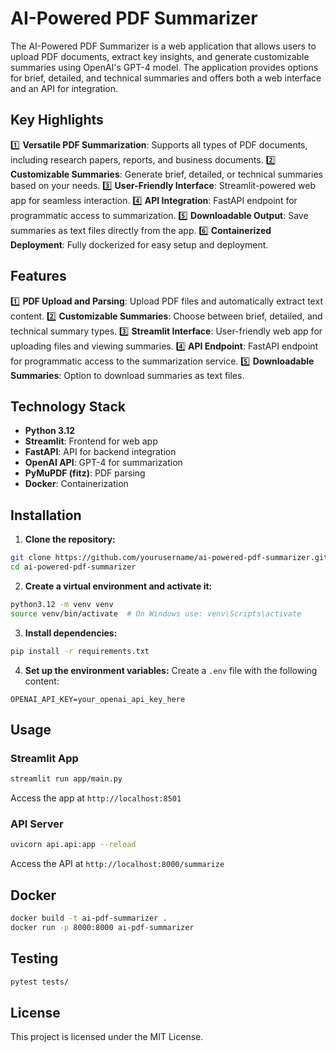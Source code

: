 # AI-Powered PDF Summarizer

The AI-Powered PDF Summarizer is a web application that allows users to upload PDF documents, extract key insights, and generate customizable summaries using OpenAI's GPT-4 model. The application provides options for brief, detailed, and technical summaries and offers both a web interface and an API for integration.

## Key Highlights

1️⃣ **Versatile PDF Summarization**: Supports all types of PDF documents, including research papers, reports, and business documents. 2️⃣ **Customizable Summaries**: Generate brief, detailed, or technical summaries based on your needs. 3️⃣ **User-Friendly Interface**: Streamlit-powered web app for seamless interaction. 4️⃣ **API Integration**: FastAPI endpoint for programmatic access to summarization. 5️⃣ **Downloadable Output**: Save summaries as text files directly from the app. 6️⃣ **Containerized Deployment**: Fully dockerized for easy setup and deployment.

## Features

1️⃣ **PDF Upload and Parsing**: Upload PDF files and automatically extract text content. 2️⃣ **Customizable Summaries**: Choose between brief, detailed, and technical summary types. 3️⃣ **Streamlit Interface**: User-friendly web app for uploading files and viewing summaries. 4️⃣ **API Endpoint**: FastAPI endpoint for programmatic access to the summarization service. 5️⃣ **Downloadable Summaries**: Option to download summaries as text files.

## Technology Stack

- **Python 3.12**
- **Streamlit**: Frontend for web app
- **FastAPI**: API for backend integration
- **OpenAI API**: GPT-4 for summarization
- **PyMuPDF (fitz)**: PDF parsing
- **Docker**: Containerization

## Installation

1. **Clone the repository:**

```bash
git clone https://github.com/yourusername/ai-powered-pdf-summarizer.git
cd ai-powered-pdf-summarizer
```

2. **Create a virtual environment and activate it:**

```bash
python3.12 -m venv venv
source venv/bin/activate  # On Windows use: venv\Scripts\activate
```

3. **Install dependencies:**

```bash
pip install -r requirements.txt
```

4. **Set up the environment variables:** Create a `.env` file with the following content:

```env
OPENAI_API_KEY=your_openai_api_key_here
```

## Usage

### **Streamlit App**

```bash
streamlit run app/main.py
```

Access the app at `http://localhost:8501`

### **API Server**

```bash
uvicorn api.api:app --reload
```

Access the API at `http://localhost:8000/summarize`

## Docker

```bash
docker build -t ai-pdf-summarizer .
docker run -p 8000:8000 ai-pdf-summarizer
```

## Testing

```bash
pytest tests/
```

## License

This project is licensed under the MIT License.
